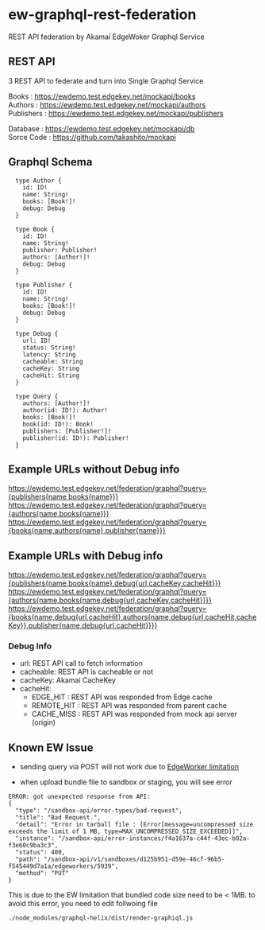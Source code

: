 # ew-graphql-rest-federation
REST API federation by Akamai EdgeWoker Graphql Service


## REST API
3 REST API to federate and turn into Single Graphql Service <br>

Books : https://ewdemo.test.edgekey.net/mockapi/books <br>
Authors : https://ewdemo.test.edgekey.net/mockapi/authors <br>
Publishers : https://ewdemo.test.edgekey.net/mockapi/publishers <br>

Database : https://ewdemo.test.edgekey.net/mockapi/db <br>
Sorce Code : https://github.com/takashito/mockapi <br>


## Graphql Schema
```
  type Author {
    id: ID!
    name: String!
    books: [Book!]!
    debug: Debug
  }
  
  type Book {
    id: ID!
    name: String!
    publisher: Publisher!
    authors: [Author!]!
    debug: Debug
  }
  
  type Publisher {
    id: ID!
    name: String!
    books: [Book!]!
    debug: Debug
  }

  type Debug {
    url: ID!
    status: String!
    latency: String
    cacheable: String
    cacheKey: String
    cacheHit: String
  }

  type Query {
    authors: [Author!]!
    author(id: ID!): Author!
    books: [Book!]!
    book(id: ID!): Book!
    publishers: [Publisher!]!
    publisher(id: ID!): Publisher!
  }
```

## Example URLs without Debug info
https://ewdemo.test.edgekey.net/federation/graphql?query={publishers{name,books{name}}}<br>
https://ewdemo.test.edgekey.net/federation/graphql?query={authors{name,books{name}}}<br>
https://ewdemo.test.edgekey.net/federation/graphql?query={books{name,authors{name},publisher{name}}}
<br>


## Example URLs with Debug info
https://ewdemo.test.edgekey.net/federation/graphql?query={publishers{name,books{name},debug{url,cacheKey,cacheHit}}}<br>
https://ewdemo.test.edgekey.net/federation/graphql?query={authors{name,books{name,debug{url,cacheKey,cacheHit}}}}<br>
https://ewdemo.test.edgekey.net/federation/graphql?query={books{name,debug{url,cacheHit},authors{name,debug{url,cacheHit,cacheKey}},publisher{name,debug{url,cacheHit}}}}
<br>

### Debug Info
+ url: REST API call to fetch information
+ cacheable: REST API is cacheable or not
+ cacheKey: Akamai CacheKey
+ cacheHit: 
  - EDGE_HIT : REST API was responded from Edge cache
  - REMOTE_HIT : REST API was responded from parent cache
  - CACHE_MISS : REST API was responded from mock api server (origin)

## Known EW Issue

- sending query via POST will not work due to [EdgeWorker limitation](https://learn.akamai.com/en-us/webhelp/edgeworkers/edgeworkers-user-guide/GUID-F709406E-2D67-4996-B619-91E90F04EDF2.html)

- when upload bundle file to sandbox or staging, you will see error 
```
ERROR: got unexpected response from API:
{
  "type": "/sandbox-api/error-types/bad-request",
  "title": "Bad Request.",
  "detail": "Error in tarball file : [Error[message=uncompressed size exceeds the limit of 1 MB, type=MAX_UNCOMPRESSED_SIZE_EXCEEDED]]",
  "instance": "/sandbox-api/error-instances/f4a1637a-c44f-43ec-b02a-f3e60c9ba3c3",
  "status": 400,
  "path": "/sandbox-api/v1/sandboxes/d125b951-d59e-46cf-96b5-f545449d7a1a/edgeworkers/5939",
  "method": "PUT"
}
```
This is due to the EW limitation that bundled code size need to be < 1MB.
to avoid this error, you need to edit follwoing file

```
./node_modules/graphql-helix/dist/render-graphiql.js

